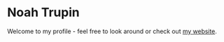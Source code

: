 # Noah Trupin

Welcome to my profile - feel free to look around or check out [my website](https://ntrupin.com).